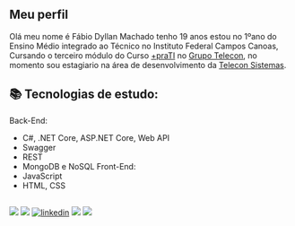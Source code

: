 ## Meu perfil
Olá meu nome é Fábio Dyllan Machado tenho 19 anos estou no 1ºano do Ensino Médio
integrado ao Técnico no Instituto Federal Campos Canoas, Cursando o terceiro módulo do
Curso [+praTI](https://www.maisprati.com.br/) no [Grupo Telecon](https://www.teleconsistemas.com.br/), no momento sou estagiario
na área de desenvolvimento da [Telecon Sistemas](https://www.teleconsistemas.com.br/).

  
## 📚 Tecnologias de estudo:
Back-End:
- C#, .NET Core, ASP.NET Core, Web API
- Swagger
- REST 
- MongoDB e NoSQL
Front-End:
- JavaScript
- HTML, CSS

  
## 
[![](https://img.shields.io/badge/-%2BpraTI-blue)](https://www.maisprati.com.br/)
[![](https://img.shields.io/badge/-Telecon%20Sistemas-orange)](https://www.teleconsistemas.com.br/)
[![linkedin](https://img.shields.io/badge/linkedin-0A66C2?style=for-the-badge&logo=linkedin&logoColor=white)](https://www.linkedin.com/in/f%C3%A1bio-dyllan-machado-148404212/)
![](https://img.shields.io/badge/-Discord-lightgrey) ![](https://img.shields.io/badge/-DyllaN%236384-9cf)

